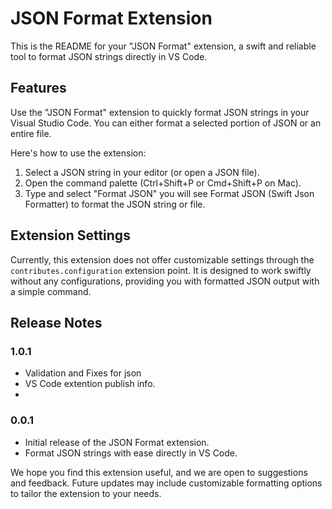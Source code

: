 # JSON Format Extension

This is the README for your "JSON Format" extension, a swift and reliable tool to format JSON strings directly in VS Code.

## Features

Use the "JSON Format" extension to quickly format JSON strings in your Visual Studio Code. You can either format a selected portion of JSON or an entire file.

Here's how to use the extension:

1. Select a JSON string in your editor (or open a JSON file).
2. Open the command palette (Ctrl+Shift+P or Cmd+Shift+P on Mac).
3. Type and select "Format JSON" you will see Format JSON (Swift Json Formatter) to format the JSON string or file.

## Extension Settings

Currently, this extension does not offer customizable settings through the `contributes.configuration` extension point. It is designed to work swiftly without any configurations, providing you with formatted JSON output with a simple command.

## Release Notes
### 1.0.1

- Validation and Fixes for json
- VS Code extention publish info.
- 
### 0.0.1

- Initial release of the JSON Format extension.
- Format JSON strings with ease directly in VS Code.

We hope you find this extension useful, and we are open to suggestions and feedback. Future updates may include customizable formatting options to tailor the extension to your needs.
